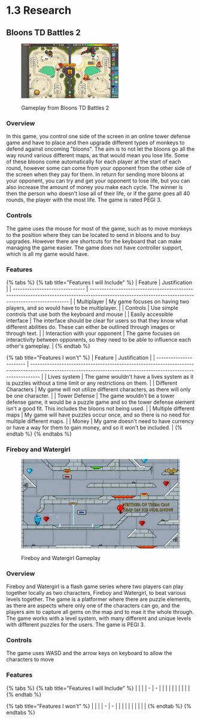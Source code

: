 # 1.3 Research

## Bloons TD Battles 2

<figure><img src="../.gitbook/assets/LameFlashyBoubou-max-1mb.gif" alt=""><figcaption><p>Gameplay from Bloons TD Battles 2</p></figcaption></figure>

### Overview

In this game, you control one side of the screen in an online tower defense game and have to place and then upgrade different types of monkeys to defend against oncoming "bloons". The aim is to not let the bloons go all the way round various different maps, as that would mean you lose life. Some of these bloons come automatically for each player at the start of each round, however some can come from your opponent from the other side of the screen when they pay for them. In return for sending more bloons at your opponent, you can try and get your opponent to lose life, but you can also increase the amount of money you make each cycle. The winner is then the person who doesn't lose all of their life, or if the game goes all 40 rounds, the player with the most life. The game is rated PEGI 3.

### Controls

The game uses the mouse for most of the game, such as to move monkeys to the position where they can be located to send in bloons and to buy upgrades. However there are shortcuts for the keyboard that can make managing the game easier. The game does not have controller support, which is all my game would have.            &#x20;

### Features

{% tabs %}
{% tab title="Features I will Include" %}
| Feature                        | Justification                                                                                                                                       |
| ------------------------------ | --------------------------------------------------------------------------------------------------------------------------------------------------- |
| Multiplayer                    | My game focuses on having two players, and so would have to be multiplayer.                                                                         |
| Controls                       | Use simple controls that use both the keyboard and mouse                                                                                            |
| Easily accessible interface    | The interface should be clear for users so that they know what different abilities do. These can either be outlined through images or through text. |
| Interaction with your opponent | The game focuses on interactivity between opponents, so they need to be able to influence each other's gameplay.                                    |
{% endtab %}

{% tab title="Features I won't" %}
| Feature                 | Justification                                                                                                                                                    |
| ----------------------- | ---------------------------------------------------------------------------------------------------------------------------------------------------------------- |
| Lives system            | The game wouldn't have a lives system as it is puzzles without a time limit or any restrictions on them.                                                         |
| Different Characters    | My game will not utilize different characters, as there will only be one character.                                                                              |
| Tower Defense           | The game wouldn't be a tower defense game, it would be a puzzle game and so the tower defense element isn't a good fit. This includes the bloons not being used. |
| Multiple different maps | My game will have puzzles occur once, and so there is no need for multiple different maps.                                                                       |
| Money                   | My game doesn't need to have currency or have a way for them to gain money, and so it won't be included.                                                         |
{% endtab %}
{% endtabs %}

### Fireboy and Watergirl

<figure><img src="../.gitbook/assets/Fireboy and Watergirl differences gameplay.gif" alt=""><figcaption><p>Fireboy and Watergirl Gameplay</p></figcaption></figure>

### Overview

Fireboy and Watergirl is a flash game series where two players can play together locally as two characters, Fireboy and Watergirl, to beat various levels together. The game is a platformer where there are puzzle elements, as there are aspects where only one of the characters can go, and the players aim to capture all gems on the map and to mae it the whole through. The game works with a level system, with many different and unique levels with different puzzles for the users. The game is PEGI 3.

### Controls

The game uses WASD and the arrow keys on keyboard to allow the characters to move

### Features

{% tabs %}
{% tab title="Features I will Include" %}
|   |   |
| - | - |
|   |   |
|   |   |
|   |   |
{% endtab %}

{% tab title="Features I won't" %}
|   |   |
| - | - |
|   |   |
|   |   |
|   |   |
{% endtab %}
{% endtabs %}

